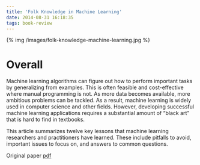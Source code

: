 ```yaml
---
title: 'Folk Knowledge in Machine Learning' 
date: 2014-08-31 16:18:35
tags: book-review
---
```


{% img /images/folk-knowledge-machine-learning.jpg %}

Overall
===
Machine learning algorithms can figure out how to perform important tasks by generalizing from examples. This is often feasible and cost-effective where manual programming is not. As more data becomes available, more ambitious problems can be tackled. As a result, machine learning is widely used in computer science and other fields. However, developing successful machine learning applications requires a substantial amount of “black art” that is hard to find in textbooks.

This article summarizes twelve key lessons that machine learning researchers and practitioners have learned. These include pitfalls to avoid, important issues to focus on, and answers to common questions.

Original paper [pdf](/files/cacm12.pdf)
